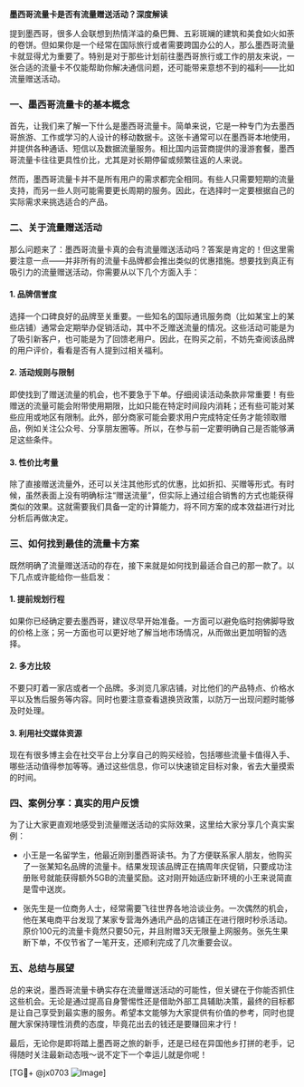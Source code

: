 **墨西哥流量卡是否有流量赠送活动？深度解读**

提到墨西哥，很多人会联想到热情洋溢的桑巴舞、五彩斑斓的建筑和美食如火如荼的卷饼。但如果你是一个经常在国际旅行或者需要跨国办公的人，那么墨西哥流量卡就显得尤为重要了。特别是对于那些计划前往墨西哥旅行或工作的朋友来说，一张合适的流量卡不仅能帮助你解决通信问题，还可能带来意想不到的福利——比如流量赠送活动。

### **一、墨西哥流量卡的基本概念**

首先，让我们来了解一下什么是墨西哥流量卡。简单来说，它是一种专门为去墨西哥旅游、工作或学习的人设计的移动数据卡。这张卡通常可以在墨西哥本地使用，并提供各种通话、短信以及数据流量服务。相比国内运营商提供的漫游套餐，墨西哥流量卡往往更具性价比，尤其是对长期停留或频繁往返的人来说。

然而，墨西哥流量卡并不是所有用户的需求都完全相同。有些人只需要短期的流量支持，而另一些人则可能需要更长周期的服务。因此，在选择时一定要根据自己的实际需求来挑选适合的产品。

### **二、关于流量赠送活动**

那么问题来了：墨西哥流量卡真的会有流量赠送活动吗？答案是肯定的！但这里需要注意一点——并非所有的流量卡品牌都会推出类似的优惠措施。想要找到真正有吸引力的流量赠送活动，你需要从以下几个方面入手：

#### 1. **品牌信誉度**
选择一个口碑良好的品牌至关重要。一些知名的国际通讯服务商（比如某宝上的某些店铺）通常会定期举办促销活动，其中不乏赠送流量的情况。这些活动可能是为了吸引新客户，也可能是为了回馈老用户。因此，在购买之前，不妨先查阅该品牌的用户评价，看看是否有人提到过相关福利。

#### 2. **活动规则与限制**
即使找到了赠送流量的机会，也不要急于下单。仔细阅读活动条款非常重要！有些赠送的流量可能会附带使用期限，比如只能在特定时间段内消耗；还有些可能对某些应用或地区有限制。此外，部分商家可能会要求用户完成特定任务才能领取赠品，例如关注公众号、分享朋友圈等。所以，在参与前一定要明确自己是否能够满足这些条件。

#### 3. **性价比考量**
除了直接赠送流量外，还可以关注其他形式的优惠，比如折扣、买赠等形式。有时候，虽然表面上没有明确标注“赠送流量”，但实际上通过组合销售的方式也能获得类似的效果。这就需要我们具备一定的计算能力，将不同方案的成本效益进行对比分析后再做决定。

### **三、如何找到最佳的流量卡方案**

既然明确了流量赠送活动的存在，接下来就是如何找到最适合自己的那一款了。以下几点或许能给你一些启发：

#### 1. **提前规划行程**
如果你已经确定要去墨西哥，建议尽早开始准备。一方面可以避免临时抱佛脚导致的价格上涨；另一方面也可以更好地了解当地市场情况，从而做出更加明智的选择。

#### 2. **多方比较**
不要只盯着一家店或者一个品牌。多浏览几家店铺，对比他们的产品特点、价格水平以及售后服务等内容。同时也要注意查看退换货政策，以防万一出现问题时能够及时处理。

#### 3. **利用社交媒体资源**
现在有很多博主会在社交平台上分享自己的购买经验，包括哪些流量卡值得入手、哪些活动值得参加等等。通过这些信息，你可以快速锁定目标对象，省去大量摸索的时间。

### **四、案例分享：真实的用户反馈**

为了让大家更直观地感受到流量赠送活动的实际效果，这里给大家分享几个真实案例：

- 小王是一名留学生，他最近刚到墨西哥读书。为了方便联系家人朋友，他购买了一张某知名品牌的流量卡。结果发现该品牌正在搞周年庆促销，只要成功注册账号就能获得额外5GB的流量奖励。这对刚开始适应新环境的小王来说简直是雪中送炭。
  
- 张先生是一位商务人士，经常需要飞往世界各地洽谈业务。一次偶然的机会，他在某电商平台发现了某家专营海外通讯产品的店铺正在进行限时秒杀活动。原价100元的流量卡竟然只要50元，并且附赠3天无限量上网服务。张先生果断下单，不仅节省了一笔开支，还顺利完成了几次重要会议。

### **五、总结与展望**

总的来说，墨西哥流量卡确实存在流量赠送活动的可能性，但关键在于你能否抓住这些机会。无论是通过提高自身警惕性还是借助外部工具辅助决策，最终的目标都是让自己享受到最实惠的服务。希望本文能够为大家提供有价值的参考，同时也提醒大家保持理性消费的态度，毕竟花出去的钱还是要赚回来才行！

最后，无论你是即将踏上墨西哥之旅的新手，还是已经在异国他乡打拼的老手，记得随时关注最新动态哦～说不定下一个幸运儿就是你呢！

[TG💪+ @jx0703 ![Image](https://github.com/user-attachments/assets/dbca1d08-cadb-493c-b0ec-ad6f7a83f270)]